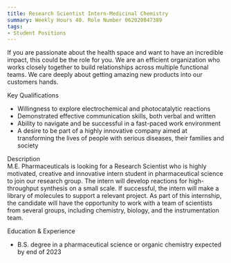 ```yaml
---
title: Research Scientist Intern-Medicinal Chemistry 
summary: Weekly Hours 40. Role Number 062020847389
tags:
- Student Positions
---
```

If you are passionate about the health space and want to have an incredible impact, this could be the role for you. We are an efficient organization who works closely together to build relationships across multiple functional teams. We care deeply about getting amazing new products into our customers hands. <br>

Key Qualifications 
- Willingness to explore electrochemical and photocatalytic reactions 
- Demonstrated effective communication skills, both verbal and written 
- Ability to navigate and be successful in a fast-paced work environment 
- A desire to be part of a highly innovative company aimed at transforming the lives of people with serious diseases, their families and society

Description <br>
M.E. Pharmaceuticals is looking for a Research Scientist who is highly motivated, creative and innovative intern student in pharmaceutical science to join our research group. The intern will develop reactions for high-throughput synthesis on a small scale. If successful, the intern will make a library of molecules to support a relevant project. As part of this internship, the candidate will have the opportunity to work with a team of scientists from several groups, including chemistry, biology, and the instrumentation team. 

Education & Experience
- B.S. degree in a pharmaceutical science or organic chemistry expected by end of 2023
